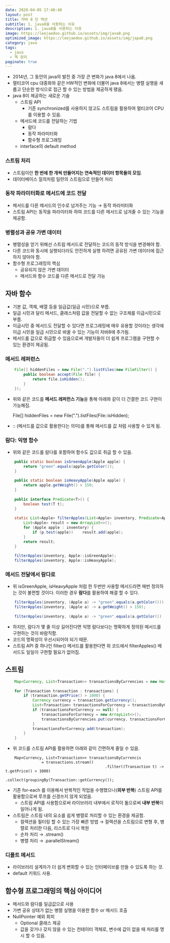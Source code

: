 ```yaml
---
date: 2020-04-05 17:40:40
layout: post
title: 자바 8 인 액션
subtitle: 1. java8을 사용하는 이유
description: 1. java8을 사용하는 이유
image: https://leejaedoo.github.io/assets/img/java8.png
optimized_image: https://leejaedoo.github.io/assets/img/japa8.png
category: java
tags:
  - java
  - 책 정리
paginate: true
---
```

- 2014년, 그 동안의 java의 발전 중 가장 큰 변화가 java 8에서 나옴.
- 멀티코어 cpu 대중화와 같은 HW적인 변화에 더불어 java 8에서는 병렬 실행을 새롭고 단순한 방식으로 접근 할 수 있는 방법을 제공하게 됐음.
- java 8이 제공하는 새로운 기술
    - 스트림 API
        - 기존 synchronized를 사용하지 않고도 스트림을 활용하여 멀티코어 CPU를 이용할 수 있음.
    - 메서드에 코드를 전달하는 기법
        - 람다
        - 동작 파라미터화
        - 함수형 프로그래밍
    - interface의 default method
    
### 스트림 처리
- 스트림이란 **한 번에 한 개씩 만들어지는 연속적인 데이터 항목들의 모임**.
- 데이터베이스 질의처럼 일련의 스트림으로 만들어 처리

### 동작 파라미터화로 메서드에 코드 전달
- 메서드를 다른 메서드의 인수로 넘겨주는 기능 → 동작 파라미터화
- 스트림 API는 동작을 파라미터화 하여 코드를 다른 메서드로 넘겨줄 수 있는 기능을 제공함.

### 병렬성과 공유 가변 데이터
- 병렬성을 얻기 위해선 스트림 메서드로 전달하는 코드의 동작 방식을 변경해야 함.
- 다른 코드와 동시에 실행되더라도 안전하게 실행 하려면 공유된 가변 데이터에 접근하지 않아야 함.
- 함수형 프로그래밍의 핵심
    - 공유되지 않은 가변 데이터
    - 메서드와 함수 코드를 다른 메서드로 전달 가능

## 자바 함수

- 기본 값, 객체, 배열 등을 일급값(일급 시민)으로 부름.
- 일급 시민과 달리 메서드, 클래스처럼 값을 전달할 수 없는 구조체를 이급시민으로 부름.
- 이급시민 중 메서드도 전달할 수 있다면 프로그래밍에 매우 유용할 것이라는 생각에 이급 시민을 일급 시민으로 바꿀 수 있는 기능이 자바8에 추가됨.
- 메서드를 값으로 취급할 수 있음으로써 개발자들이 더 쉽게 프로그램을 구현할 수 있는 환경이 제공됨.

### 메서드 레퍼런스
```java
    File[] hiddenFiles = new File(".").listFiles(new FileFilter() {
    	public boolean accept(File file) {
    		return file.isHidden();
    	}
    });
```
- 위와 같은 코드를 **메서드 레퍼런스 기능**을 통해 아래와 같이 더 간결한 코드 구현이 가능해짐.

    File[] hiddenFiles = new File(".").listFiles(File::isHidden);

- :: (메서드를 값으로 활용한다는 의미)를 통해 메서드를 값 처럼 사용할 수 있게 됨.

### 람다: 익명 함수

- 위와 같은 코드를 람다를 포함하여 함수도 값으로 취급 할 수 있음.
```java
    public static boolean isGreenApple(Apple apple) {
    	return "green".equals(apple.getColor());
    }
    
    public static boolean isHeavyApple(Apple apple) {
    	return apple.getWeight() > 150;
    }
    
    public interface Predicate<T>() {
    	boolean test(T t);
    }
    
    static List<Apple> filterApples(List<Apple> inventory, Predicate<Apple> p) {
    	List<Apple> result = new ArrayList<>();
    	for (Apple apple : inventory) {
    		if (p.test(apple))    result.add(apple);
    	}
    	return result;
    }
    
    filterApples(inventory, Apple::isGreenApple);
    filterApples(inventory, Apple::isHeavyApple);
```
### 메서드 전달에서 람다로

- 위 isGreenApple, isHeavyApple 처럼 한 두번만 사용할 메서드라면 매번 정의하는 것이 불편할 것이다. 이러한 경우 **람다**를 활용하여 해결 할 수 있다.
```java
    filterApples(inventory, (Apple a) -> "green".equals(a.getColor()));
    filterApples(inventory, (Apple a) -> a.getWeight() > 150);
    
    filterApples(inventory, (Apple a) -> "green".equals(a.getColor()) || a.getWeight() > 150);
```
- 하지만, 람다가 몇 줄 이상 길어진다면 익명 람다보다는 명확하게 정의된 메서드를 구현하는 것이 바람직함.
- 코드의 명확성이 우선시되어야 되기 때문.
- 스트림 API 중 하나인 filter() 메서드를 활용한다면 위 코드에서 filterApples() 메서드도 일일이 구현할 필요가 없어짐.

## 스트림
```java
    Map<Currency, List<Transaction>> transactionsByCurrencies = new HashMap<>();
    
    for (Transaction transaction : transactions) {
    	if (transaction.getPrice() > 1000) {
    		Currency currency = transaction.getCurrency();
    		List<Transaction> transactionsForCurrency = transactionsByCurrencies.get(currency);
    		if (transactionsForCurrency == null) {
    			transactionsForCurrency = new ArrayList<>();
    			transactionsByCurrencies.put(currency, transactionsForCurrency);
    		}
    		transactionsForCurrency.add(transaction);
    	}
    }
```

- 위 코드를 스트림 API를 활용하면 아래와 같이 간편하게 줄일 수 있음.
```
    Map<Currency, List<Transaction>> transactionsByCurrencis 
    			= transactions.stream()
    										.filter((Transaction t) -> t.getPrice() > 1000)
    										.collect(groupingBy(Transaction::getCurrency());																												
```
- 기존 for-each 를 이용해서 반복적인 작업을 수행했으나(**외부 반복**) 스트림 API를 활용함으로써 루프를 신경쓰지 않게 되었음.
    - 스트림 API를 사용함으로써 라이브러리 내부에서 로직이 돎으로써 **내부 반복**이 일어나게 됨.
- 스트림은 스트림 내의 요소를 쉽게 병렬로 처리할 수 있는 환경을 제공함.
    - 컬렉션을 필터링 할 수 있는 가장 빠른 방법 → 컬렉션을 스트림으로 변형 후, 병렬로 처리한 다음, 리스트로 다시 복원
    - 순차 처리 → .stream()
    - 병렬 처리 → .parallelStream()

### 디폴트 메서드

- 라이브러리 설계자가 더 쉽게 변화할 수 있는 인터페이브를 만들 수 있도록 하는 것.
- default 키워드 사용.

## 함수형 프로그래밍의 핵심 아이디어

- 메서드와 람다를 일급값으로 사용
- 가변 공유 상태가 없는 병렬 실행을 이용한 함수 or 메서드 호출
- NullPointer 예외 회피
    - Optional<T> 클래스 제공
    - 값을 갖거나 갖지 않을 수 있는 컨테이터 객체로, 변수에 값이 없을 때 처리를 명시 할 수 있음.